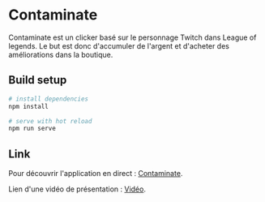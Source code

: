 # Contaminate

Contaminate est un clicker basé sur le personnage Twitch dans League of legends. Le but est donc d'accumuler de l'argent et d'acheter des améliorations dans la boutique.

## Build setup

```PHP
# install dependencies
npm install

# serve with hot reload
npm run serve
```

## Link

Pour découvrir l'application en direct : [Contaminate](https://contaminate.netlify.app/).

Lien d'une vidéo de présentation : [Vidéo](https://youtu.be/a5Lk8kP_3_s).
